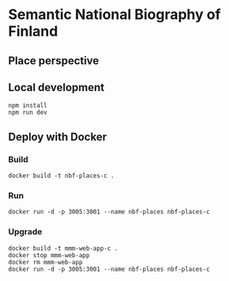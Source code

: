 # Semantic National Biography of Finland
## Place perspective

## Local development

```
npm install
npm run dev
```

## Deploy with Docker

### Build
 `docker build -t nbf-places-c .`

### Run
 `docker run -d -p 3005:3001 --name nbf-places nbf-places-c`

### Upgrade
```
docker build -t mmm-web-app-c .
docker stop mmm-web-app
docker rm mmm-web-app
docker run -d -p 3005:3001 --name nbf-places nbf-places-c
```
